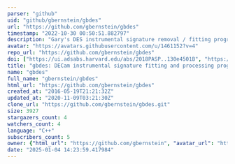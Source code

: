 ```yaml
---
parser: "github"
uid: "github/gbernstein/gbdes"
url: "https://github.com/gbernstein/gbdes"
timestamp: "2022-10-30 00:50:51.882797"
description: "Gary's DES instrumental signature removal / fitting programs"
avatar: "https://avatars.githubusercontent.com/u/1461152?v=4"
repo_url: "https://github.com/gbernstein/gbdes"
doi: ["https://ui.adsabs.harvard.edu/abs/2018PASP..130e4501B", "https://ui.adsabs.harvard.edu/abs/2022ascl.soft10011B/abstract"]
title: "gbdes: DECam instrumental signature fitting and processing programs"
name: "gbdes"
full_name: "gbernstein/gbdes"
html_url: "https://github.com/gbernstein/gbdes"
created_at: "2016-05-19T21:21:32Z"
updated_at: "2020-11-09T03:21:30Z"
clone_url: "https://github.com/gbernstein/gbdes.git"
size: 3927
stargazers_count: 4
watchers_count: 4
language: "C++"
subscribers_count: 5
owner: {"html_url": "https://github.com/gbernstein", "avatar_url": "https://avatars.githubusercontent.com/u/1461152?v=4", "login": "gbernstein", "type": "User"}
date: "2025-01-04 14:23:59.417984"
---
```

